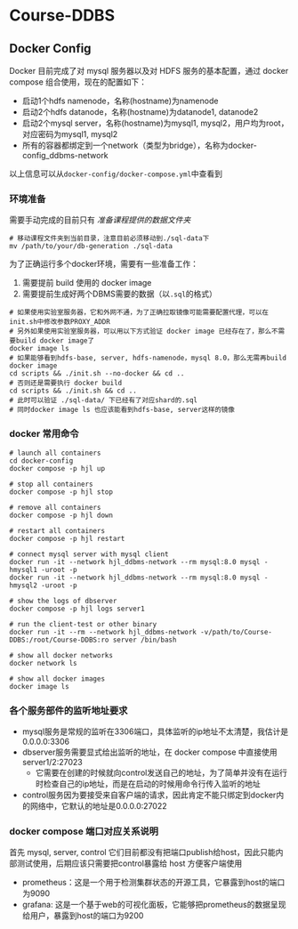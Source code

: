 # Course-DDBS

## Docker Config
Docker 目前完成了对 mysql 服务器以及对 HDFS 服务的基本配置，通过 docker compose 组合使用，现在的配置如下：

- 启动1个hdfs namenode，名称(hostname)为namenode
- 启动2个hdfs datanode，名称(hostname)为datanode1, datanode2
- 启动2个mysql server，名称(hostname)为mysql1, mysql2，用户均为root，对应密码为mysql1, mysql2
- 所有的容器都绑定到一个network（类型为bridge），名称为docker-config_ddbms-network

以上信息可以从`docker-config/docker-compose.yml`中查看到

### 环境准备
需要手动完成的目前只有 *准备课程提供的数据文件夹*

```shell
# 移动课程文件夹到当前目录，注意目前必须移动到./sql-data下
mv /path/to/your/db-generation ./sql-data
```

为了正确运行多个docker环境，需要有一些准备工作：
1. 需要提前 build 使用的 docker image
2. 需要提前生成好两个DBMS需要的数据（以`.sql`的格式）

```shell
# 如果使用实验室服务器，它和外网不通，为了正确拉取镜像可能需要配置代理，可以在init.sh中修改参数PROXY_ADDR
# 另外如果使用实验室服务器，可以用以下方式验证 docker image 已经存在了，那么不需要build docker image了
docker image ls
# 如果能够看到hdfs-base, server, hdfs-namenode，mysql 8.0，那么无需再build docker image
cd scripts && ./init.sh --no-docker && cd ..
# 否则还是需要执行 docker build
cd scripts && ./init.sh && cd ..
# 此时可以验证 ./sql-data/ 下已经有了对应shard的.sql
# 同时docker image ls 也应该能看到hdfs-base, server这样的镜像
```
### docker 常用命令
```shell
# launch all containers
cd docker-config
docker compose -p hjl up

# stop all containers
docker compose -p hjl stop

# remove all containers
docker compose -p hjl down

# restart all containers
docker compose -p hjl restart

# connect mysql server with mysql client
docker run -it --network hjl_ddbms-network --rm mysql:8.0 mysql -hmysql1 -uroot -p
docker run -it --network hjl_ddbms-network --rm mysql:8.0 mysql -hmysql2 -uroot -p

# show the logs of dbserver
docker compose -p hjl logs server1

# run the client-test or other binary
docker run -it --rm --network hjl_ddbms-network -v/path/to/Course-DDBS:/root/Course-DDBS:ro server /bin/bash

# show all docker networks
docker network ls

# show all docker images
docker image ls
```
### 各个服务部件的监听地址要求
- mysql服务是常规的监听在3306端口，具体监听的ip地址不太清楚，我估计是0.0.0.0:3306
- dbserver服务需要显式给出监听的地址，在 docker compose 中直接使用server1/2:27023
    - 它需要在创建的时候就向control发送自己的地址，为了简单并没有在运行时检查自己的ip地址，而是在启动的时候用命令行传入监听的地址
- control服务因为要接受来自客户端的请求，因此肯定不能只绑定到docker内的网络中，它默认的地址是0.0.0.0:27022
### docker compose 端口对应关系说明
首先 mysql, server, control 它们目前都没有把端口publish给host，因此只能内部测试使用，后期应该只需要把control暴露给 host 方便客户端使用

- prometheus：这是一个用于检测集群状态的开源工具，它暴露到host的端口为9090
- grafana: 这是一个基于web的可视化面板，它能够把prometheus的数据呈现给用户，暴露到host的端口为9200